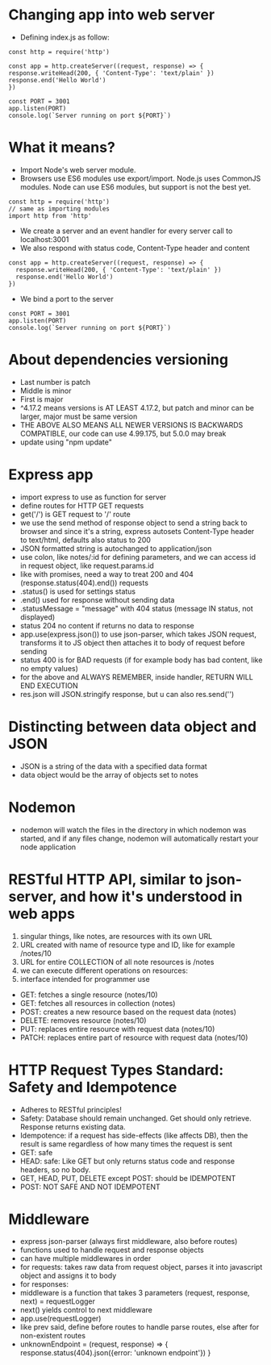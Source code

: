 # Changing app into web server

- Defining index.js as follow:

```
const http = require('http')

const app = http.createServer((request, response) => {
response.writeHead(200, { 'Content-Type': 'text/plain' })
response.end('Hello World')
})

const PORT = 3001
app.listen(PORT)
console.log(`Server running on port ${PORT}`)
```

# What it means?

- Import Node's web server module.
- Browsers use ES6 modules use export/import. Node.js uses CommonJS modules. Node can use ES6 modules, but support is not the best yet.

```
const http = require('http')
// same as importing modules
import http from 'http'
```

- We create a server and an event handler for every server call to localhost:3001
- We also respond with status code, Content-Type header and content

```
const app = http.createServer((request, response) => {
  response.writeHead(200, { 'Content-Type': 'text/plain' })
  response.end('Hello World')
})
```

- We bind a port to the server

```
const PORT = 3001
app.listen(PORT)
console.log(`Server running on port ${PORT}`)
```

# About dependencies versioning

- Last number is patch
- Middle is minor
- First is major
- ^4.17.2 means versions is AT LEAST 4.17.2, but patch and minor can be larger, major must be same version
- THE ABOVE ALSO MEANS ALL NEWER VERSIONS IS BACKWARDS COMPATIBLE, our code can use 4.99.175, but 5.0.0 may break
- update using "npm update"

# Express app

- import express to use as function for server
- define routes for HTTP GET requests
- get('/') is GET request to '/' route
- we use the send method of response object to send a string back to browser and since it's a string, express
  autosets Content-Type header to text/html, defaults also status to 200
- JSON formatted string is autochanged to application/json
- use colon, like notes/:id for defining parameters, and we can access id in request object, like request.params.id
- like with promises, need a way to treat 200 and 404 (response.status(404).end()) requests
- .status() is used for settings status
- .end() used for response without sending data
- .statusMessage = "message" with 404 status (message IN status, not displayed)
- status 204 no content if returns no data to response
- app.use(express.json()) to use json-parser, which takes JSON request, transforms it to JS object then attaches it to body of request before sending
- status 400 is for BAD requests (if for example body has bad content, like no empty values)
- for the above and ALWAYS REMEMBER, inside handler, RETURN WILL END EXECUTION
- res.json will JSON.stringify response, but u can also res.send('<html/>')

# Distincting between data object and JSON

- JSON is a string of the data with a specified data format
- data object would be the array of objects set to notes

# Nodemon

- nodemon will watch the files in the directory in which nodemon was started, and if any files change, nodemon will automatically restart your node application

# RESTful HTTP API, similar to json-server, and how it's understood in web apps

1. singular things, like notes, are resources with its own URL
2. URL created with name of resource type and ID, like for example /notes/10
3. URL for entire COLLECTION of all note resources is /notes
4. we can execute different operations on resources:
5. interface intended for programmer use

- GET: fetches a single resource (notes/10)
- GET: fetches all resources in collection (notes)
- POST: creates a new resource based on the request data (notes)
- DELETE: removes resource (notes/10)
- PUT: replaces entire resource with request data (notes/10)
- PATCH: replaces entire part of resource with request data (notes/10)

# HTTP Request Types Standard: Safety and Idempotence

- Adheres to RESTful principles!
- Safety: Database should remain unchanged. Get should only retrieve. Response returns existing data.
- Idempotence: if a request has side-effects (like affects DB), then the result is same regardless of how many times the request is sent
- GET: safe
- HEAD: safe: Like GET but only returns status code and response headers, so no body.
- GET, HEAD, PUT, DELETE except POST: should be IDEMPOTENT
- POST: NOT SAFE AND NOT IDEMPOTENT

# Middleware

- express json-parser (always first middleware, also before routes)
- functions used to handle request and response objects
- can have multiple middlewares in order
- for requests: takes raw data from request object, parses it into javascript object and assigns it to body
- for responses:
- middleware is a function that takes 3 parameters (request, response, next) = requestLogger
- next() yields control to next middleware
- app.use(requestLogger)
- like prev said, define before routes to handle parse routes, else after for non-existent routes
- unknownEndpoint = (request, response) => {
  response.status(404).json({error: 'unknown endpoint'})
  }
